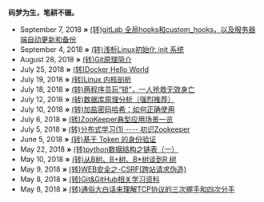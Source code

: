**码梦为生，笔耕不辍。**

* September 7, 2018 **»** [(转)gitLab 全局hooks和custom_hooks，以及服务器端自动更新和备份](http://m635674608.iteye.com/blog/2401231)
* September 4, 2018 **»** [(转)浅析Linux初始化 init 系统](https://www.cnblogs.com/fah936861121/category/954911.html)
* August 28, 2018 **»** [(转)Git原理简介](https://www.cnblogs.com/yelbosh/p/7471979.html)
* July 25, 2018 **»** [(转)Docker Hello World](http://www.runoob.com/docker/docker-hello-world.html)
* July 19, 2018 **»** [(转)Linux 内核剖析](https://www.ibm.com/developerworks/cn/linux/l-linux-kernel/)
* July 18, 2018 **»** [(转)两程序员玩“锁”，一人抢救无效身亡](https://zhuanlan.zhihu.com/p/34510121)
* July 12, 2018 **»** [(转)数据库原理分析（强烈推荐）](https://blog.csdn.net/ptsx0607/article/details/68941750)
* July 10, 2018 **»** [(转)加盐密码哈希：如何正确使用](http://blog.jobbole.com/61872/)
* July 6, 2018 **»** [(转)ZooKeeper典型应用场景一览](https://zhuanlan.zhihu.com/p/21625519)
* July 5, 2018 **»** [(转)分布式学习(1) ---- 初识Zookeeper](https://zhuanlan.zhihu.com/p/24996631)
* June 5, 2018 **»** [(转)基于 Token 的身份验证](https://ninghao.net/blog/2834)
* May 22, 2018 **»** [(转)python数据结构之链表（一）](https://www.cnblogs.com/king-ding/p/pythonchaintable.html)
* May 10, 2018 **»** [(转)从B树、B+树、B*树谈到R 树](https://blog.csdn.net/v_july_v/article/details/6530142)
* May 9, 2018 **»** [(转)WEB安全之-CSRF(跨站请求伪造)](https://www.jianshu.com/p/855395f9603b)
* May 8, 2018 **»** [(转)Git&GitHub相关学习资料](https://github.com/xirong/my-git)
* May 8, 2018 **»** [(转)通俗大白话来理解TCP协议的三次握手和四次分手](https://github.com/jawil/blog/issues/14)
